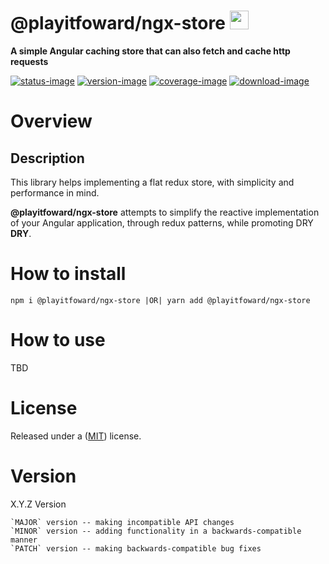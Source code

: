 # @playitfoward/ngx-store <img style="margin-bottom: -6px" width="30" src="../../libs/agx-assets/src/lib/images/tech/playitfoward-x250.png">

**A simple Angular caching store that can also fetch and cache http requests**

[![status-image]][status-link]
[![version-image]][version-link]
[![coverage-image]][coverage-link]
[![download-image]][download-link]

# Overview

## Description

This library helps implementing a flat redux store, with simplicity and performance in mind.

**@playitfoward/ngx-store** attempts to simplify the reactive implementation of your Angular application, through redux patterns, while promoting DRY **DRY**.

# How to install

    npm i @playitfoward/ngx-store |OR| yarn add @playitfoward/ngx-store

# How to use

TBD

# License

Released under a ([MIT](https://raw.githubusercontent.com/neekware/playitfoward/main/LICENSE)) license.

# Version

X.Y.Z Version

    `MAJOR` version -- making incompatible API changes
    `MINOR` version -- adding functionality in a backwards-compatible manner
    `PATCH` version -- making backwards-compatible bug fixes

[status-image]: https://github.com/neekware/playitfoward/actions/workflows/ci.yml/badge.svg
[status-link]: https://github.com/neekware/playitfoward/actions/workflows/ci.yml
[version-image]: https://img.shields.io/npm/v/@playitfoward/ngx-store.svg
[version-link]: https://www.npmjs.com/package/@playitfoward/ngx-store
[coverage-image]: https://coveralls.io/repos/neekware/playitfoward/badge.svg
[coverage-link]: https://coveralls.io/r/neekware/playitfoward
[download-image]: https://img.shields.io/npm/dm/@playitfoward/ngx-store.svg
[download-link]: https://www.npmjs.com/package/@playitfoward/ngx-store

